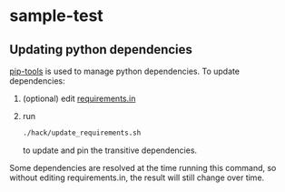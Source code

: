 # sample-test

## Updating python dependencies

[pip-tools](https://github.com/jazzband/pip-tools) is used to manage python
dependencies. To update dependencies:

1. (optional) edit [requirements.in](requirements.in)
1. run

    ```bash
    ./hack/update_requirements.sh
    ```

    to update and pin the transitive dependencies.

Some dependencies are resolved at the time running this command, so without editing
requirements.in, the result will still change over time.
